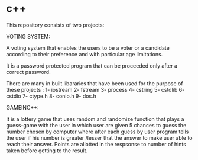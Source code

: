 # c++
This repository consists of two projects:

VOTING SYSTEM:

A voting system that enables the users to be a voter or a candidate according to their preference and with particular age limitations.

It is a password protected program that can be proceeded only after a correct password.

There are many in built libararies that have been used for the purpose of these projects :
1- iostream
2- fstream
3- process
4- cstring
5- cstdlib
6- cstdio
7- ctype.h
8- conio.h
9- dos.h


GAMEINC++:

It is a lottery game that uses random and randomize function that plays a guess-game with the user in which user are given 5 chances to guess the number chosen by computer where after each guess by user program tells the user if his number is greater /lesser that the answer to make user able to reach their answer. Points are allotted in the respsonse to number of hints taken before getting to the result. 
